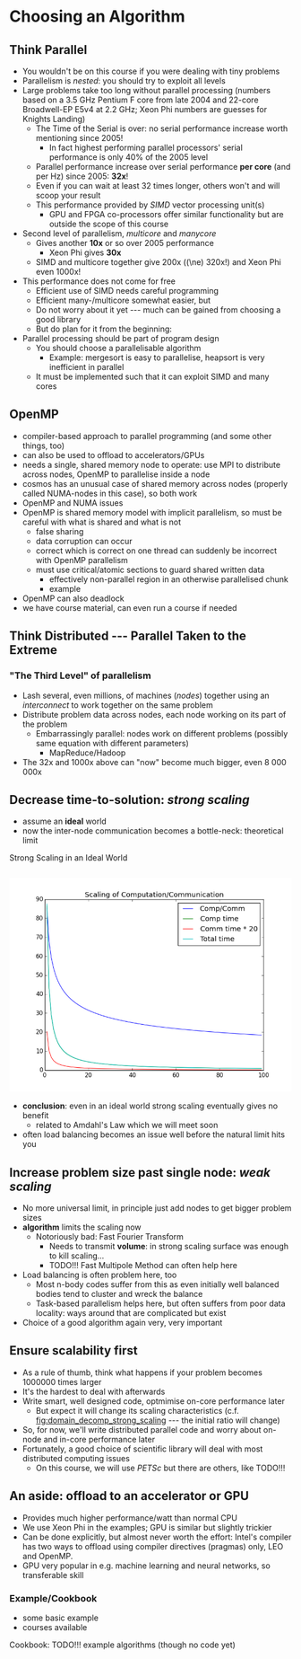 Choosing an Algorithm
=====================

Think Parallel
--------------

-   You wouldn't be on this course if you were dealing with tiny problems
-   Parallelism is *nested*: you should try to exploit all levels
-   Large problems take too long without parallel processing (numbers based on a 3.5 GHz Pentium F core from late 2004 and 22-core Broadwell-EP E5v4 at 2.2 GHz; Xeon Phi numbers are guesses for Knights Landing)
    -   The Time of the Serial is over: no serial performance increase worth mentioning since 2005!
        -   In fact highest performing parallel processors' serial performance is only 40% of the 2005 level
    -   Parallel performance increase over serial performance **per core** (and per Hz) since 2005: **32x**!
    -   Even if you can wait at least 32 times longer, others won't and will scoop your result
    -   This performance provided by *SIMD* vector processing unit(s)
        -   GPU and FPGA co-processors offer similar functionality but are outside the scope of this course
-   Second level of parallelism, *multicore* and *manycore*
    -   Gives another **10x** or so over 2005 performance
        -   Xeon Phi gives **30x**
    -   SIMD and multicore together give 200x (\(\ne\) 320x!) and Xeon Phi even 1000x!
-   This performance does not come for free
    -   Efficient use of SIMD needs careful programming
    -   Efficient many-/multicore somewhat easier, but
    -   Do not worry about it yet --- much can be gained from choosing a good library
    -   But do plan for it from the beginning:
-   Parallel processing should be part of program design
    -   You should choose a parallelisable algorithm
        -   Example: mergesort is easy to parallelise, heapsort is very inefficient in parallel
    -   It must be implemented such that it can exploit SIMD and many cores

OpenMP
------

-   compiler-based approach to parallel programming (and some other things, too)
-   can also be used to offload to accelerators/GPUs
-   needs a single, shared memory node to operate: use MPI to distribute across nodes, OpenMP to parallelise inside a node
-   cosmos has an unusual case of shared memory across nodes (properly called NUMA-nodes in this case), so both work
-   OpenMP and NUMA issues
-   OpenMP is shared memory model with implicit parallelism, so must be careful with what is shared and what is not
    -   false sharing
    -   data corruption can occur
    -   correct which is correct on one thread can suddenly be incorrect with OpenMP parallelism
    -   must use critical/atomic sections to guard shared written data
        -   effectively non-parallel region in an otherwise parallelised chunk
        -   example
-   OpenMP can also deadlock
-   we have course material, can even run a course if needed

Think Distributed --- Parallel Taken to the Extreme
---------------------------------------------------

### "The Third Level" of parallelism

-   Lash several, even millions, of machines (*nodes*) together using an *interconnect* to work together on the same problem
-   Distribute problem data across nodes, each node working on its part of the problem
    -   Embarrassingly parallel: nodes work on different problems (possibly same equation with different parameters)
        -   MapReduce/Hadoop
-   The 32x and 1000x above can "now" become much bigger, even 8 000 000x

Decrease time-to-solution: *strong scaling*
-------------------------------------------

-   assume an **ideal** world
-   now the inter-node communication becomes a bottle-neck: theoretical limit

<span class="label">Strong Scaling in an Ideal World</span>
``` {#fig:domain_decomp_strong_scaling .python}

```

![](images/domain_decomp_scaling.png)

-   **conclusion**: even in an ideal world strong scaling eventually gives no benefit
    -   related to Amdahl's Law which we will meet soon
-   often load balancing becomes an issue well before the natural limit hits you

Increase problem size past single node: *weak scaling*
------------------------------------------------------

-   No more universal limit, in principle just add nodes to get bigger problem sizes
-   **algorithm** limits the scaling now
    -   Notoriously bad: Fast Fourier Transform
        -   Needs to transmit **volume**: in strong scaling surface was enough to kill scaling...
        -   TODO!!! Fast Multipole Method can often help here
-   Load balancing is often problem here, too
    -   Most n-body codes suffer from this as even initially well balanced bodies tend to cluster and wreck the balance
    -   Task-based parallelism helps here, but often suffers from poor data locality: ways around that are complicated but exist
-   Choice of a good algorithm again very, very important

Ensure scalability first
------------------------

-   As a rule of thumb, think what happens if your problem becomes 1000000 times larger
-   It's the hardest to deal with afterwards
-   Write smart, well designed code, optmimise on-core performance later
    -   But expect it will change its scaling characteristics (c.f. <fig:domain_decomp_strong_scaling> --- the initial ratio will change)
-   So, for now, we'll write distributed parallel code and worry about on-node and in-core performance later
-   Fortunately, a good choice of scientific library will deal with most distributed computing issues
    -   On this course, we will use *PETSc* but there are others, like TODO!!!

An aside: offload to an accelerator or GPU
------------------------------------------

-   Provides much higher performance/watt than normal CPU
-   We use Xeon Phi in the examples; GPU is similar but slightly trickier
-   Can be done explicitly, but almost never worth the effort: Intel's compiler has two ways to offload using compiler directives (pragmas) only, LEO and OpenMP.
-   GPU very popular in e.g. machine learning and neural networks, so transferable skill

### Example/Cookbook

-   some basic example
-   courses available

Cookbook: TODO!!! example algorithms (though no code yet)
